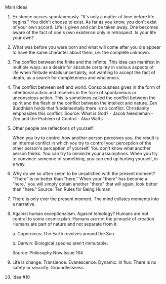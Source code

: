 Main ideas

1) Existence occurs spontaneously. "It's only a matter of time before life begins." You didn't choose to exist. As far as you know, you don't exist of your own accord. Life is given and can be taken away. One becomes aware of the fact of one's own existence only in retrospect. Is your life your own?

2) What was before you were born and what will come after you die appear to have the same character about them, i.e. the complete unknown.

4) The conflict between the finite and the infinite. This idea can manifest in multiple ways: as a desire for absolute certainty in various aspects of life when finitude entails uncertainty, not wanting to accept the fact of death, as a search for completeness and wholeness.

5) The conflict between self and world. Consciousness gives in the form of intentional action and receives in the form of spontaneous or unconscious action. This is sometimes called the conflict between the spirit and the flesh or the conflict between the intellect and nature. Zen Buddhism holds that fundamentally there is no conflict. Christianity emphasizes this conflict. Source: What is God? - Jacob Needleman - Zen and the Problem of Control - Alan Watts

8) Other people are reflections of yourself.

	When you try to control how another person perceives you, the result is an internal conflict in which you try to control your perception of the other person's perception of yourself. You don't know what another person thinks. You can try to minimize your assumptions.
	When you try to convince someone of something, you can end up hurting yourself, in a way.

6) Why do we so often seem to be unsatisfied with the present moment? "There" is no better than "here." When your "there" has become a "here," you will simply obtain another "there" that will again, look better than "here." Source: Ten Rules for Being Human

7) There is only ever the present moment. The mind collates moments into a narrative.


9) Against human exceptionalism. Agasint teleology? Humans are not central to some cosmic plan. Humans are not the pinnacle of creation. Humans are part of nature and not separate from it.

	a. Copernicus: The Earth revolves around the Sun.
	
	b. Darwin: Biological species aren't immutable.

	Source: Philosophy Now Issue 164

3) Life is change. Transience. Evanescence. Dynamic. In flux. There is no safety or security. Groundlessness.
	
10) Idea #10